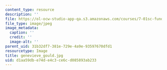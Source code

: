 ```yaml
---
content_type: resource
description: ''
file: https://ol-ocw-studio-app-qa.s3.amazonaws.com/courses/7-01sc-fundamentals-of-biology-fall-2011/d1aa59dbe74de4c3ce6cd085893ab233_genevieve_gould.jpg
file_type: image/jpeg
image_metadata:
  caption: ''
  credit: ''
  image-alt: ''
parent_uid: 31b32df7-381e-729e-4a9e-93597670dfd1
resourcetype: Image
title: genevieve_gould.jpg
uid: d1aa59db-e74d-e4c3-ce6c-d085893ab233
---
```

